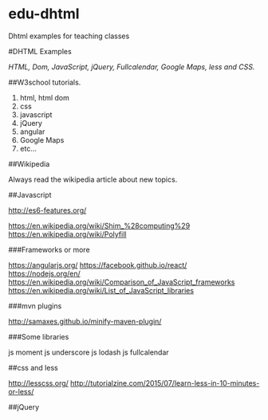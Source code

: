 # edu-dhtml
Dhtml examples for teaching classes

#DHTML Examples

*HTML, Dom, JavaScript, jQuery, Fullcalendar, Google Maps, less and CSS.*


##W3school tutorials.

1) html, html dom
2) css
3) javascript
4) jQuery
5) angular
6) Google Maps
7) etc...

##Wikipedia

Always read the wikipedia article about new topics.

##Javascript



http://es6-features.org/

https://en.wikipedia.org/wiki/Shim_%28computing%29
https://en.wikipedia.org/wiki/Polyfill

###Frameworks or more

https://angularjs.org/
https://facebook.github.io/react/
https://nodejs.org/en/
https://en.wikipedia.org/wiki/Comparison_of_JavaScript_frameworks
https://en.wikipedia.org/wiki/List_of_JavaScript_libraries

###mvn plugins

http://samaxes.github.io/minify-maven-plugin/

###Some libraries

js moment
js underscore
js lodash
js fullcalendar


##css and less

http://lesscss.org/
http://tutorialzine.com/2015/07/learn-less-in-10-minutes-or-less/

##jQuery
